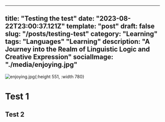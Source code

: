 ---
title: "Testing the test"
date: "2023-08-22T23:00:37.121Z"
template: "post"
draft: false
slug: "/posts/testing-test"
category: "Learning"
tags:
"Languages"
"Learning"
description: "A Journey into the Realm of Linguistic Logic and Creative Expression"
socialImage: "./media/enjoying.jpg"
-
![enjoying.jpg](../assets/enjoying_1706740722713_0.jpg){:height 551, :width 780}
# Test 1
## Test 2